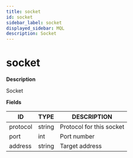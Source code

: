 ```yaml
---
title: socket
id: socket
sidebar_label: socket
displayed_sidebar: MQL
description: Socket
---
```


# socket

**Description**

Socket

**Fields**

| ID       | TYPE   | DESCRIPTION              |
| -------- | ------ | ------------------------ |
| protocol | string | Protocol for this socket |
| port     | int    | Port number              |
| address  | string | Target address           |
